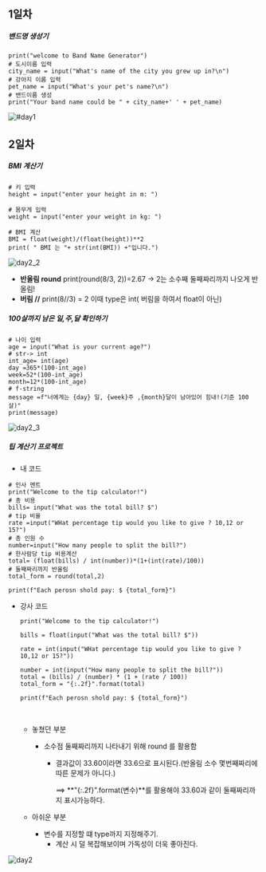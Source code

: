 ## 1일차  

##### 밴드명 생성기

```
print("welcome to Band Name Generator")
# 도시이름 입력
city_name = input("What's name of the city you grew up in?\n")
# 강아지 이름 입력
pet_name = input("What's your pet's name?\n")
# 밴드이름 생성
print("Your band name could be " + city_name+' ' + pet_name)
```

![#day1](/day1.png)

## 2일차

##### BMI 계산기

```
# 키 입력
height = input("enter your height in m: ")

# 몸무게 입력
weight = input("enter your weight in kg: ")

# BMI 계산
BMI = float(weight)/(float(height))**2
print( " BMI 는 "+ str(int(BMI)) +"입니다.")
```

![day2_2](/day2_2.png)

* **반올림 round**
  print(round(8/3, 2))=2.67
  -> 2는 소수째 둘째짜리까지 나오게 반올림!
* **버림 //**
  print(8//3) = 2
  이때 type은 int( 버림을 하여서 float이 아닌)



##### 100살까지 남은 일,주,달 확인하기

```
# 나이 입력
age = input("What is your current age?")
# str-> int
int_age= int(age)
day =365*(100-int_age)
week=52*(100-int_age)
month=12*(100-int_age)
# f-string
message =f"너에게는 {day} 일, {week}주 ,{month}달이 남아있어 힘내!(기준 100살)"
print(message)
```

![day2_3](/day2_3.png)



##### 팁 계산기 프로젝트

- 내 코드

```
# 인사 멘트
print("Welcome to the tip calculator!")
# 총 비용
bills= input("What was the total bill? $")
# tip 비율
rate =input("WHat percentage tip would you like to give ? 10,12 or 15?")
# 총 인원 수
number=input("How many people to split the bill?")
# 한사람당 tip 비용계산
total= (float(bills) / int(number))*(1+(int(rate)/100))
# 둘째짜리까지 반올림
total_form = round(total,2)

print(f"Each perosn shold pay: $ {total_form}")
```



- 강사 코드

  ```
  print("Welcome to the tip calculator!")

  bills = float(input("What was the total bill? $"))

  rate = int(input("WHat percentage tip would you like to give ? 10,12 or 15?"))

  number = int(input("How many people to split the bill?"))
  total = (bills) / (number) * (1 + (rate / 100))
  total_form = "{:.2f}".format(total)

  print(f"Each perosn shold pay: $ {total_form}")
  ```

  ​

  - 놓쳤던 부분

    - 소수점 둘째짜리까지 나타내기 위해 round 를 활용함

      - 결과값이 33.60이라면 33.6으로 표시된다.(반올림 소수 몇번째짜리에 따른 문제가 아니다.)

        ==> **"{:.2f}".format(변수)**를 활용해야 33.60과 같이 둘째짜리까지 표시가능하다.

  - 아쉬운 부분

    - 변수를 지정할 떄 type까지 지정해주기.
      - 계산 시 덜 복잡해보이며 가독성이 더욱 좋아진다.

![day2](/day2.png)